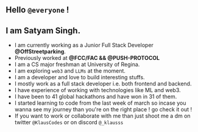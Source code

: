 ## Hello `@everyone` !
## I am Satyam Singh.
- I am currently working as a Junior Full Stack Developer <b>@OffStreetparking</b>.
- Previously worked at <b>@FCC/FAC && @PUSH-PROTOCOL</b>
- I am a CS major freshman at University of Regina.
- I am exploring `web3` and `LLMs` at the moment.
- I am a developer and love to build interesting stuffs.
- I mostly work as a full stack developer i.e. both frontend and backend.
- I have experience of working with technologies like ML and web3.
- I have been to 41 global hackathons and have won in 31 of them.
- I started learning to code from the last week of march so incase you wanna see my journey than you're on the right place ! go check it out !
- If you want to work or collaborate with me than just shoot me a dm on twitter `@KlausCodes` or on discord `@_klausss` <br>
